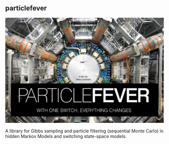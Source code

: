 particlefever
----

![particle fever film image](./pf.png)

A library for Gibbs sampling and particle filtering (sequential Monte Carlo) in hidden Markov Models and switching state-space models.
